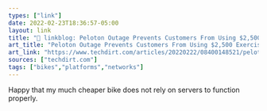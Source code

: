 ```yaml
---
types: ["link"]
date: 2022-02-23T18:36:57-05:00
layout: link
title: "🔗 linkblog: Peloton Outage Prevents Customers From Using $2,500 Exercise Bikes | Techdirt'"
art_title: "Peloton Outage Prevents Customers From Using $2,500 Exercise Bikes | Techdirt"
art_link: "https://www.techdirt.com/articles/20220222/08400148521/peloton-outage-prevents-customers-using-2500-exercise-bikes.shtml"
sources: ["techdirt.com"]
tags: ["bikes","platforms","networks"]
---
```

Happy that my much cheaper bike does not rely on servers to function properly.
